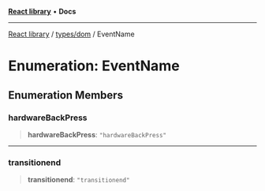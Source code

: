 [**React library**](../../../index.md) • **Docs**

***

[React library](../../../modules.md) / [types/dom](../index.md) / EventName

# Enumeration: EventName

## Enumeration Members

### hardwareBackPress

> **hardwareBackPress**: `"hardwareBackPress"`

***

### transitionend

> **transitionend**: `"transitionend"`
